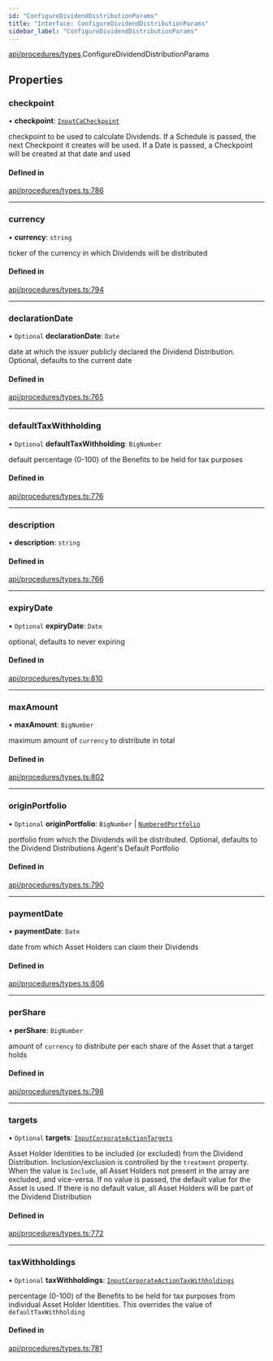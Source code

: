 ```yaml
---
id: "ConfigureDividendDistributionParams"
title: "Interface: ConfigureDividendDistributionParams"
sidebar_label: "ConfigureDividendDistributionParams"
---
```


[api/procedures/types](../../../../../modules/API/Procedures/Types/Types.md).ConfigureDividendDistributionParams

## Properties

### checkpoint

• **checkpoint**: [`InputCaCheckpoint`](../../../../../modules/API/Entities/Asset/Fungible/Checkpoints/Types/Types.md#inputcacheckpoint)

checkpoint to be used to calculate Dividends. If a Schedule is passed, the next Checkpoint it creates will be used.
  If a Date is passed, a Checkpoint will be created at that date and used

#### Defined in

[api/procedures/types.ts:786](https://github.com/PolymeshAssociation/polymesh-sdk/blob/de58d40fd/src/api/procedures/types.ts#L786)

___

### currency

• **currency**: `string`

ticker of the currency in which Dividends will be distributed

#### Defined in

[api/procedures/types.ts:794](https://github.com/PolymeshAssociation/polymesh-sdk/blob/de58d40fd/src/api/procedures/types.ts#L794)

___

### declarationDate

• `Optional` **declarationDate**: `Date`

date at which the issuer publicly declared the Dividend Distribution. Optional, defaults to the current date

#### Defined in

[api/procedures/types.ts:765](https://github.com/PolymeshAssociation/polymesh-sdk/blob/de58d40fd/src/api/procedures/types.ts#L765)

___

### defaultTaxWithholding

• `Optional` **defaultTaxWithholding**: `BigNumber`

default percentage (0-100) of the Benefits to be held for tax purposes

#### Defined in

[api/procedures/types.ts:776](https://github.com/PolymeshAssociation/polymesh-sdk/blob/de58d40fd/src/api/procedures/types.ts#L776)

___

### description

• **description**: `string`

#### Defined in

[api/procedures/types.ts:766](https://github.com/PolymeshAssociation/polymesh-sdk/blob/de58d40fd/src/api/procedures/types.ts#L766)

___

### expiryDate

• `Optional` **expiryDate**: `Date`

optional, defaults to never expiring

#### Defined in

[api/procedures/types.ts:810](https://github.com/PolymeshAssociation/polymesh-sdk/blob/de58d40fd/src/api/procedures/types.ts#L810)

___

### maxAmount

• **maxAmount**: `BigNumber`

maximum amount of `currency` to distribute in total

#### Defined in

[api/procedures/types.ts:802](https://github.com/PolymeshAssociation/polymesh-sdk/blob/de58d40fd/src/api/procedures/types.ts#L802)

___

### originPortfolio

• `Optional` **originPortfolio**: `BigNumber` \| [`NumberedPortfolio`](../../../../../classes/API/Entities/NumberedPortfolio/NumberedPortfolio.md)

portfolio from which the Dividends will be distributed. Optional, defaults to the Dividend Distributions Agent's Default Portfolio

#### Defined in

[api/procedures/types.ts:790](https://github.com/PolymeshAssociation/polymesh-sdk/blob/de58d40fd/src/api/procedures/types.ts#L790)

___

### paymentDate

• **paymentDate**: `Date`

date from which Asset Holders can claim their Dividends

#### Defined in

[api/procedures/types.ts:806](https://github.com/PolymeshAssociation/polymesh-sdk/blob/de58d40fd/src/api/procedures/types.ts#L806)

___

### perShare

• **perShare**: `BigNumber`

amount of `currency` to distribute per each share of the Asset that a target holds

#### Defined in

[api/procedures/types.ts:798](https://github.com/PolymeshAssociation/polymesh-sdk/blob/de58d40fd/src/api/procedures/types.ts#L798)

___

### targets

• `Optional` **targets**: [`InputCorporateActionTargets`](../../../../../modules/Types/Types.md#inputcorporateactiontargets)

Asset Holder Identities to be included (or excluded) from the Dividend Distribution. Inclusion/exclusion is controlled by the `treatment`
  property. When the value is `Include`, all Asset Holders not present in the array are excluded, and vice-versa. If no value is passed,
  the default value for the Asset is used. If there is no default value, all Asset Holders will be part of the Dividend Distribution

#### Defined in

[api/procedures/types.ts:772](https://github.com/PolymeshAssociation/polymesh-sdk/blob/de58d40fd/src/api/procedures/types.ts#L772)

___

### taxWithholdings

• `Optional` **taxWithholdings**: [`InputCorporateActionTaxWithholdings`](../../../../../modules/Types/Types.md#inputcorporateactiontaxwithholdings)

percentage (0-100) of the Benefits to be held for tax purposes from individual Asset Holder Identities.
  This overrides the value of `defaultTaxWithholding`

#### Defined in

[api/procedures/types.ts:781](https://github.com/PolymeshAssociation/polymesh-sdk/blob/de58d40fd/src/api/procedures/types.ts#L781)
